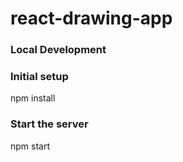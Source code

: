 # react-drawing-app

### Local Development

### Initial setup
npm install

### Start the server
npm start
```

